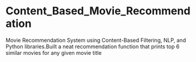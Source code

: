 # Content_Based_Movie_Recommendation
 Movie Recommendation System using Content-Based Filtering, NLP, and Python libraries.Built a neat recommendation function that prints top 6 similar movies for any given movie title
